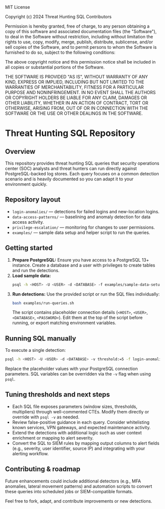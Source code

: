 MIT License

Copyright (c) 2024 Threat Hunting SQL Contributors

Permission is hereby granted, free of charge, to any person obtaining a copy
of this software and associated documentation files (the "Software"), to deal
in the Software without restriction, including without limitation the rights
to use, copy, modify, merge, publish, distribute, sublicense, and/or sell
copies of the Software, and to permit persons to whom the Software is
furnished to do so, subject to the following conditions:

The above copyright notice and this permission notice shall be included in all
copies or substantial portions of the Software.

THE SOFTWARE IS PROVIDED "AS IS", WITHOUT WARRANTY OF ANY KIND, EXPRESS OR
IMPLIED, INCLUDING BUT NOT LIMITED TO THE WARRANTIES OF MERCHANTABILITY,
FITNESS FOR A PARTICULAR PURPOSE AND NONINFRINGEMENT. IN NO EVENT SHALL THE
AUTHORS OR COPYRIGHT HOLDERS BE LIABLE FOR ANY CLAIM, DAMAGES OR OTHER
LIABILITY, WHETHER IN AN ACTION OF CONTRACT, TORT OR OTHERWISE, ARISING FROM,
OUT OF OR IN CONNECTION WITH THE SOFTWARE OR THE USE OR OTHER DEALINGS IN THE
SOFTWARE.

# Threat Hunting SQL Repository

## Overview
This repository provides threat hunting SQL queries that security operations center (SOC) analysts and threat hunters can run directly against PostgreSQL-backed log stores. Each query focuses on a common detection scenario and is heavily documented so you can adapt it to your environment quickly.

## Repository layout
- `login-anomalies/` — detections for failed logins and new-location logins.
- `data-access-patterns/` — baselining and anomaly detection for data access activity.
- `privilege-escalation/` — monitoring for changes to user permissions.
- `examples/` — sample data setup and helper script to run the queries.

## Getting started
1. **Prepare PostgreSQL:** Ensure you have access to a PostgreSQL 13+ instance. Create a database and a user with privileges to create tables and run the detections.
2. **Load sample data:**
   ```bash
   psql -h <HOST> -U <USER> -d <DATABASE> -f examples/sample-data-setup.sql
   ```
3. **Run detections:** Use the provided script or run the SQL files individually:
   ```bash
   bash examples/run-queries.sh
   ```
   The script contains placeholder connection details (`<HOST>`, `<USER>`, `<DATABASE>`, `<PASSWORD>`). Edit them at the top of the script before running, or export matching environment variables.

## Running SQL manually
To execute a single detection:
```bash
psql -h <HOST> -U <USER> -d <DATABASE> -v threshold:=5 -f login-anomalies/failed-login-detection.sql
```
Replace the placeholder values with your PostgreSQL connection parameters. SQL variables can be overridden via the `-v` flag when using `psql`.

## Tuning thresholds and next steps
- Each SQL file exposes parameters (window sizes, thresholds, multipliers) through well-commented CTEs. Modify them directly or override with `psql -v` as needed.
- Review false-positive guidance in each query. Consider whitelisting known services, VPN gateways, and expected maintenance activity.
- Extend the detections with additional logic such as user context enrichment or mapping to alert severity.
- Convert the SQL to SIEM rules by mapping output columns to alert fields (e.g., severity, user identifier, source IP) and integrating with your alerting workflow.

## Contributing & roadmap
Future enhancements could include additional detectors (e.g., MFA anomalies, lateral movement patterns) and automation scripts to convert these queries into scheduled jobs or SIEM-compatible formats.

Feel free to fork, adapt, and contribute improvements or new detections.
